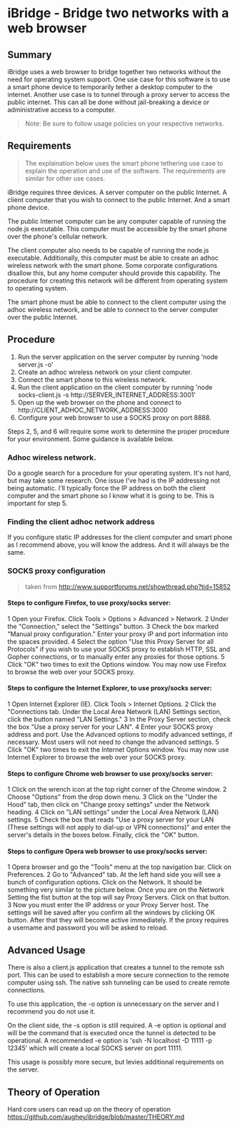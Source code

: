 # iBridge - Bridge two networks with a web browser

## Summary

iBridge uses a web browser to bridge together two networks
without the need for operating system support.  One use case
for this software is to use a smart phone device to temporarily
tether a desktop computer to the internet.  Another use case is
to tunnel through a proxy server to access the public internet.
This can all be done without jail-breaking a device or administrative
access to a computer.

> Note: Be sure to follow usage policies on your respective networks.

## Requirements

> The explaination below uses the smart phone tethering use case
> to explain the operation and use of the software.  The requirements
> are similar for other use cases.

iBridge requires three devices.  A server computer on the public Internet.
A client computer that you wish to connect to the public Internet.  And
a smart phone device.

The public Internet computer can be any computer capable of running the
node.js executable.  This computer must be accessible by the smart phone
over the phone's cellular network.

The client computer also needs to be capable of running the node.js executable.
Additionally, this computer must be able to create an adhoc wireless network
with the smart phone.  Some corporate configurations disallow this, but any
home computer should provide this capability.  The procedure for creating
this network will be different from operating system to operating system.

The smart phone must be able to connect to the client computer using the
adhoc wireless network, and be able to connect to the server computer over
the public Internet.

## Procedure

1. Run the server application on the server computer by running 'node server.js -o'
2. Create an adhoc wireless network on your client computer.
3. Connect the smart phone to this wireless network.
4. Run the client application on the client computer by running 'node socks-client.js -s http://SERVER_INTERNET_ADDRESS:3001'
5. Open up the web browser on the phone and connect to http://CLIENT_ADHOC_NETWORK_ADDRESS:3000
6. Configure your web browser to use a SOCKS proxy on port 8888.

Steps 2, 5, and 6 will require some work to determine the proper procedure for your
environment.  Some guidance is available below.

### Adhoc wireless network.

Do a google search for a procedure for your operating system.  It's not hard,
but may take some research.  One issue I've had is the IP addressing not being automatic.
I'll typically force the IP address on both the client computer and the smart phone
so I know what it is going to be.  This is important for step 5.

### Finding the client adhoc network address

If you configure static IP addresses for the client computer and smart phone as
I recommend above, you will know the address.  And it will always be the same.

### SOCKS proxy configuration

> taken from http://www.supportforums.net/showthread.php?tid=15852

#### Steps to configure Firefox, to use proxy/socks server:

1 Open your Firefox. Click Tools > Options > Advanced > Network.
2 Under the "Connection," select the "Settings" button.
3 Check the box marked "Manual proxy configuration." Enter your proxy IP and port information into the spaces provided.
4 Select the option "Use this Proxy Server for all Protocols" if you wish to use your SOCKS proxy to establish HTTP, SSL and Gopher connections, or to manually enter any proxies for those options.
5 Click "OK" two times to exit the Options window. You may now use Firefox to browse the web over your SOCKS proxy.

#### Steps to configure the Internet Explorer, to use proxy/socks server:

1 Open Internet Explorer (IE). Click Tools > Internet Options.
2 Click the "Connections tab. Under the Local Area Network (LAN) Settings section, click the button named "LAN Settings."
3 In the Proxy Server section, check the box "Use a proxy server for your LAN".
4 Enter your SOCKS proxy address and port. Use the Advanced options to modify advanced settings, if necessary. Most users will not need to change the advanced settings.
5 Click "OK" two times to exit the Internet Options window. You may now use Internet Explorer to browse the web over your SOCKS proxy.

#### Steps to configure Chrome web browser to use proxy/socks server:

1 Click on the wrench icon at the top right corner of the Chrome window.
2 Choose "Options" from the drop down menu.
3 Click on the "Under the Hood" tab, then click on "Change proxy settings" under the Network heading.
4 Click on "LAN settings" under the Local Area Network (LAN) settings.
5 Check the box that reads "Use a proxy server for your LAN (These settings will not apply to dial-up or VPN connections)" and enter the server's details in the boxes below. Finally, click the "OK" button.

#### Steps to configure Opera web browser to use proxy/socks server:

1 Opera browser and go the "Tools" menu at the top navigation bar. Click on Preferences.
2 Go to "Advanced" tab. At the left hand side you will see a bunch of configuration options. Click on the Network. It should be something very similar to the picture below. Once you are on the Network Setting the fist button at the top will say Proxy Servers. Click on that button.
3 Now you must enter the IP address or your Proxy Server host. The settings will be saved after you confirm all the windows by clicking OK button. After that they will become active immediately. If the proxy requires a username and password you will be asked to reload.

## Advanced Usage

There is also a client.js application that creates a tunnel to the remote ssh port.
This can be used to establish a more secure connection to the remote computer using
ssh.  The native ssh tunneling can be used to create remote connections.

To use this application, the -o option is unnecessary on the server and I recommend
you do not use it.

On the client side, the -s option is still required.  A -e option is optional and will
be the command that is executed once the tunnel is detected to be operational.  A
recommended -e option is 'ssh -N localhost -D 11111 -p 12345' which will create a local SOCKS
server on port 11111.

This usage is possibly more secure, but levies additional requirements on the server.

## Theory of Operation

Hard core users can read up on the theory of operation https://github.com/aughey/ibridge/blob/master/THEORY.md
